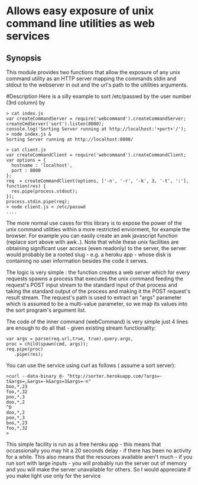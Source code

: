 Allows easy exposure of unix command line utilities as web services
==

## Synopsis

This module provides two functions that allow the exposure of any unix command utility as an HTTP server mapping the commands stdin and stdout to the webserver in out and the url's path to the uitilities arguments.

#Description
Here is a silly example to sort /etc/passwd by the user number (3rd column) by 

```
> cat index.js
var createCommandServer = require('webcommand').createCommandServer;
createCmdServer('sort').listen(8000);
console.log('Sorting Server running at http://localhost:'+port+'/');
> node index.js &
Sorting Server running at http://localhost:8000/

> cat client.js
var createCommandClient = require('webcommand').createCommandClient;
var options = {
  hostname : 'localhost',
  port : 8000
};
req  = createCommandClient(options, ['-n', '-r', '-k', 3, '-t', ':'], function(res) {
  res.pipe(process.stdout);
});
process.stdin.pipe(req);
> node client.js < /etc/passwd
....

```
The more normal use cases for this library is to expose the power of the unix command utilities within a more restricted enviorment, for example the browser. For example you can easily create an awk javascript function (replace sort above with awk..). Note that while these unix facilities are obtaining significant user access (even readonly) to the server, the server would probably be a rooted slug - e.g. a heroku app - whose disk is containing no user information besides the code it serves.

The logic is very simple : the function creates a web server which for every requests spawns a process that executes the unix command feeding the request's POST input stream to the standard input of that process and taking the standard output of the process and making it the POST request's result stream.
The request's path is used to extract an "args" parameter which is assumed to be a multi-value parameter, so we map its values into the sort program's argument list.

The code of the inner command (webCommand) is very simple just 4 lines are enough to do all that - given existing stream functionality:

    var args = parse(req.url,true, true).query.args,
    proc = child(spawn(cmd, args));
    req.pipe(proc)
       .pipe(res);


You can use the service using curl as follows ( assume a sort server):
```
>curl --data-binary @- "http://sorter.herokuapp.com/?args=-t&args=,&args=-k&args=3&args=-n"
boo,*,23
foo,*,32
poo,*,3
doo,*,2
^D
doo,*,2
poo,*,3
boo,*,23
foo,*,32
>
```
This simple facility is run as a free heroku app - this means that occassionally you may hit a 20 seconds delay - if there has been no activity for a while.
This also means that the resources available aren't much - if you run sort with large inputs - you will probably run the server out of memory and you will make the server unavailable for others. So I would appreciate if you make light use only for the service
